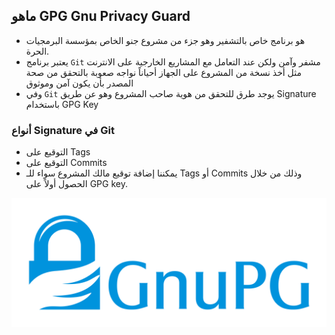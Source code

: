 ## ماهو GPG Gnu Privacy Guard

- هو برنامج خاص بالتشفير وهو جزء من مشروع جنو الخاص بمؤسسة البرمجيات الحرة.
- يعتبر برنامج `Git` مشفر وآمن ولكن عند التعامل مع المشاريع الخارجية على الانترنت مثل أخذ نسخة من المشروع على الجهاز أحياناً نواجه صعوبة بالتحقق من صحة المصدر بأن يكون آمن وموثوق 
- وفي `Git` يوجد طرق للتحقق من هوية صاحب المشروع وهو عن طريق Signature باستخدام GPG Key

### أنواع Signature في Git

 - التوقيع على Tags
 - التوقيع على Commits
 - يمكننا إضافة توقيع مالك المشروع سواء للـ Tags أو Commits وذلك من خلال الحصول أولاً على GPG key.

![](https://github.com/FadhelAlanazi/GPG-Key/blob/main/gnupg.svg.png)
